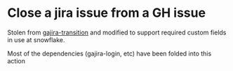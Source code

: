 # Close a jira issue from a GH issue

Stolen from [gajira-transition](https://github.com/atlassian/gajira-transition) and modified to support required custom fields in use at snowflake.

Most of the dependencies (gajira-login, etc) have been folded into this action
